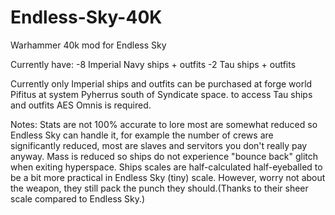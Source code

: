 # Endless-Sky-40K
 Warhammer 40k mod for Endless Sky

Currently have:
-8 Imperial Navy ships + outfits
-2 Tau ships + outfits

Currently only Imperial ships and outfits can be purchased at forge world Pifitus at system Pyherrus south of Syndicate space. to access Tau ships and outfits AES Omnis is required.

Notes:
Stats are not 100% accurate to lore most are somewhat reduced so Endless Sky can handle it, for example the number of crews are significantly reduced, most are slaves and servitors you don't really pay anyway. Mass is reduced so ships do not experience "bounce back" glitch when exiting hyperspace. Ships scales are half-calculated half-eyeballed to be a bit more practical in Endless Sky (tiny) scale. However, worry not about the weapon, they still pack the punch they should.(Thanks to their sheer scale compared to Endless Sky.)

